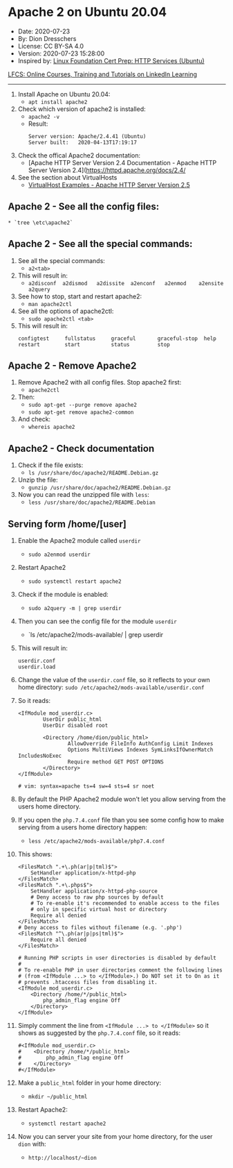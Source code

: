 # Apache 2 on Ubuntu 20.04

* Date: 2020-07-23
* By: Dion Dresschers
* License: CC BY-SA 4.0
* Version: 2020-07-23 15:28:00
* Inspired by: [Linux Foundation Cert Prep: HTTP Services (Ubuntu)](https://www.linkedin.com/learning/linux-foundation-cert-prep-http-services-ubuntu/welcome)

[LFCS: Online Courses, Training and Tutorials on LinkedIn Learning](https://www.linkedin.com/learning/search?entityType=COURSE&keywords=LFCS)

---

1. Install Apache on Ubuntu 20.04:
    * `apt install apache2`
1. Check which version of apache2 is installed:
    * `apache2 -v`
    * Result:
        ```
        Server version: Apache/2.4.41 (Ubuntu)
        Server built:   2020-04-13T17:19:17
        ```
1. Check the offical Apache2 documentation:
    * [Apache HTTP Server Version 2.4 Documentation - Apache HTTP Server Version 2.4](https://httpd.apache.org/docs/2.4/
1. See the section about VirtualHosts
    * [VirtualHost Examples - Apache HTTP Server Version 2.5](https://httpd.apache.org/docs/trunk/vhosts/examples.html)

## Apache 2 - See all the config files:
    * `tree \etc\apache2`

## Apache 2 - See all the special commands:

1. See all the special commands:
    * `a2<tab>`
1. This will result in:
    * `a2disconf  a2dismod   a2dissite  a2enconf   a2enmod    a2ensite   a2query`
1. See how to stop, start and restart apache2:
    * `man apache2ctl`
1. See all the options of apache2ctl: 
    * `sudo apache2ctl <tab>`
1. This will result in:
    ```
    configtest     fullstatus     graceful       graceful-stop  help           restart        start          status         stop   
    ```

## Apache 2 - Remove Apache2

1. Remove Apache2 with all config files. Stop apache2 first:
    * `apache2ctl`
1. Then:
    * `sudo apt-get --purge remove apache2`
    * `sudo apt-get remove apache2-common`
1. And check:
    * `whereis apache2`

## Apache2 - Check documentation

1. Check if the file exists:
    * `ls /usr/share/doc/apache2/README.Debian.gz`
1. Unzip the file:
    * `gunzip /usr/share/doc/apache2/README.Debian.gz`
1. Now you can read the unzipped file with `less`:
    * `less /usr/share/doc/apache2/README.Debian`

## Serving form /home/[user]

1. Enable the Apache2 module called `userdir`
    * `sudo a2enmod userdir`
1. Restart Apache2
    * `sudo systemctl restart apache2`
1. Check if the module is enabled:
    * `sudo a2query -m | grep userdir`
1. Then you can see the config file for the module `userdir`
    * `ls /etc/apache2/mods-available/ | grep userdir
1. This will result in:
    ```
    userdir.conf
    userdir.load
    ```
1. Change the value of the `userdir.conf` file, so it reflects to your own home directory:
    `sudo /etc/apache2/mods-available/userdir.conf`
1. So it reads:
    ```
    <IfModule mod_userdir.c>
            UserDir public_html
            UserDir disabled root

            <Directory /home/dion/public_html>
                    AllowOverride FileInfo AuthConfig Limit Indexes
                    Options MultiViews Indexes SymLinksIfOwnerMatch IncludesNoExec
                    Require method GET POST OPTIONS
            </Directory>
    </IfModule>

    # vim: syntax=apache ts=4 sw=4 sts=4 sr noet    
    ```
1. By default the PHP Apache2 module won't let you allow serving from the users home directory.
1. If you open the `php.7.4.conf` file than you see some config how to make serving from a users home directory happen:
    * `less /etc/apache2/mods-available/php7.4.conf`
1. This shows:
    
    ```
    <FilesMatch ".+\.ph(ar|p|tml)$">
        SetHandler application/x-httpd-php
    </FilesMatch>
    <FilesMatch ".+\.phps$">
        SetHandler application/x-httpd-php-source
        # Deny access to raw php sources by default
        # To re-enable it's recommended to enable access to the files
        # only in specific virtual host or directory
        Require all denied
    </FilesMatch>
    # Deny access to files without filename (e.g. '.php')
    <FilesMatch "^\.ph(ar|p|ps|tml)$">
        Require all denied
    </FilesMatch>

    # Running PHP scripts in user directories is disabled by default
    # 
    # To re-enable PHP in user directories comment the following lines
    # (from <IfModule ...> to </IfModule>.) Do NOT set it to On as it
    # prevents .htaccess files from disabling it.
    <IfModule mod_userdir.c>
        <Directory /home/*/public_html>
            php_admin_flag engine Off
        </Directory>
    </IfModule>
    ```
1. Simply comment the line from `<IfModule ...> to </IfModule>` so it shows as suggested by the `php.7.4.conf` file, so it reads:

    ```
    #<IfModule mod_userdir.c>
    #    <Directory /home/*/public_html>
    #        php_admin_flag engine Off
    #    </Directory>
    #</IfModule>    
    ```
1. Make a `public_html` folder in your home directory:
    * `mkdir ~/public_html`    
1. Restart Apache2:
    * `systemctl restart apache2`
1. Now you can server your site from your home directory, for the user `dion` with:
    * `http://localhost/~dion`
